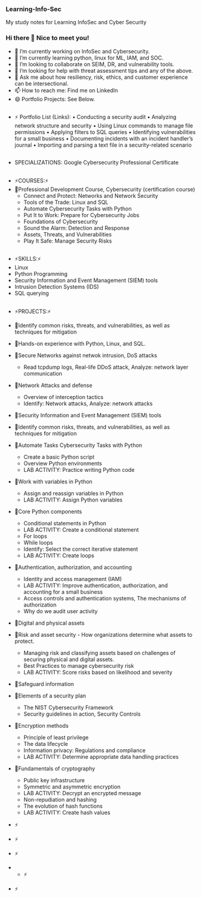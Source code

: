 ### Learning-Info-Sec
My study notes for Learning InfoSec and Cyber Security

### Hi there 👋 Nice to meet you!

- 🔭 I’m currently working on InfoSec and Cybersecurity.
- 🌱 I’m currently learning python, linux for ML, IAM, and SOC.
- 👯 I’m looking to collaborate on SEIM, DR, and vulnerability tools.
- 🤔 I’m looking for help with threat assessment tips and any of the above.
- 💬 Ask me about how resiliency, risk, ethics, and customer experience can be intersectional.
- 📫 How to reach me: Find me on LinkedIn
- 😄 Portfolio Projects: See Below.
##
- ⚡ Portfolio List (Links): •	Conducting a security audit
•	Analyzing network structure and security
•	Using Linux commands to manage file permissions
•	Applying filters to SQL queries
•	Identifying vulnerabilities for a small business
•	Documenting incidents with an incident handler’s journal 
•	Importing and parsing a text file in a security-related scenario
##
-  SPECIALIZATIONS: Google Cybersecurity Professional Certificate 
##
- ⚡COURSES:⚡
- 🔭Professional Development Course, Cybersecurity (certification course)
  - Connect and Protect: Networks and Network Security
  - Tools of the Trade: Linux and SQL
  - Automate Cybersecurity Tasks with Python
  - Put It to Work: Prepare for Cybersecurity Jobs
  - Foundations of Cybersecurity
  - Sound the Alarm: Detection and Response
  - Assets, Threats, and Vulnerabilities
  - Play It Safe: Manage Security Risks
##
- ⚡SKILLS:⚡
- Linux
- Python Programming
- Security Information and Event Management (SIEM) tools
- Intrusion Detection Systems (IDS)
- SQL querying
##
- ⚡PROJECTS:⚡
- 🔭Identify common risks, threats, and vulnerabilities, as well as techniques for mitigation
- 🔭Hands-on experience with Python, Linux, and SQL.
- 🔭Secure Networks against netwok intrusion, DoS attacks
  - Read tcpdump logs, Real-life DDoS attack, Analyze: network layer communication
- 🔭Network Attacks and defense
  - Overview of interception tactics
  - Identify: Network attacks, Analyze: network attacks
- 🔭Security Information and Event Management (SIEM) tools
- 🔭Identify common risks, threats, and vulnerabilities, as well as techniques for mitigation
- 🔭Automate Tasks Cybersecurity Tasks with Python
  - Create a basic Python script
  - Overview Python environments
  - LAB ACTIVITY: Practice writing Python code
- 🔭Work with variables in Python
  - Assign and reassign variables in Python
  - LAB ACTIVITY: Assign Python variables
- 🔭Core Python components
  - Conditional statements in Python
  - LAB ACTIVITY: Create a conditional statement
  - For loops
  - While loops
  - Identify: Select the correct iterative statement
  - LAB ACTIVITY: Create loops
- 🔭Authentication, authorization, and accounting
  - Identity and access management (IAM)
  - LAB ACTIVITY: Improve authentication, authorization, and accounting for a small business
  - Access controls and authentication systems, The mechanisms of authorization
  - Why do we audit user activity
- 🔭Digital and physical assets
- 🔭Risk and asset security - How organizations determine what assets to protect.
  - Managing risk and classifying assets based on challenges of securing physical and digital assets.
  - Best Practices to manage cybersecurity risk
  - LAB ACTIVITY: Score risks based on likelihood and severity
- 🔭Safeguard information
- 🔭Elements of a security plan
  - The NIST Cybersecurity Framework
  -  Security guidelines in action, Security Controls 
- 🔭Encryption methods
  - Principle of least privilege
  - The data lifecycle
  - Information privacy: Regulations and compliance
  - LAB ACTIVITY: Determine appropriate data handling practices
- 🔭Fundamentals of cryptography
  - Public key infrastructure
  - Symmetric and asymmetric encryption
  - LAB ACTIVITY: Decrypt an encrypted message
  - Non-repudiation and hashing
  - The evolution of hash functions
  - LAB ACTIVITY: Create hash values

- ⚡
- ⚡
- ⚡
- - ⚡
- ⚡
  
